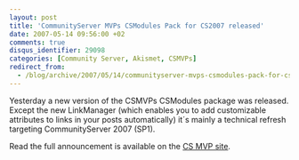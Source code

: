 ```yaml
---
layout: post
title: 'CommunityServer MVPs CSModules Pack for CS2007 released'
date: 2007-05-14 09:56:00 +02
comments: true
disqus_identifier: 29098
categories: [Community Server, Akismet, CSMVPs]
redirect_from:
  - /blog/archive/2007/05/14/communityserver-mvps-csmodules-pack-for-cs2007-released.aspx
---
```


Yesterday a new version of the CSMVPs CSModules package was released. Except the new LinkManager (which enables you to add customizable attributes to links in your posts automatically) it´s mainly a technical refresh targeting CommunityServer 2007 (SP1).

Read the full announcement is available on the [CS MVP site](http://csmvps.com/blogs/news/archive/2007/05/13/community-server-mvps-cinnabar-csmodule-package.aspx).

